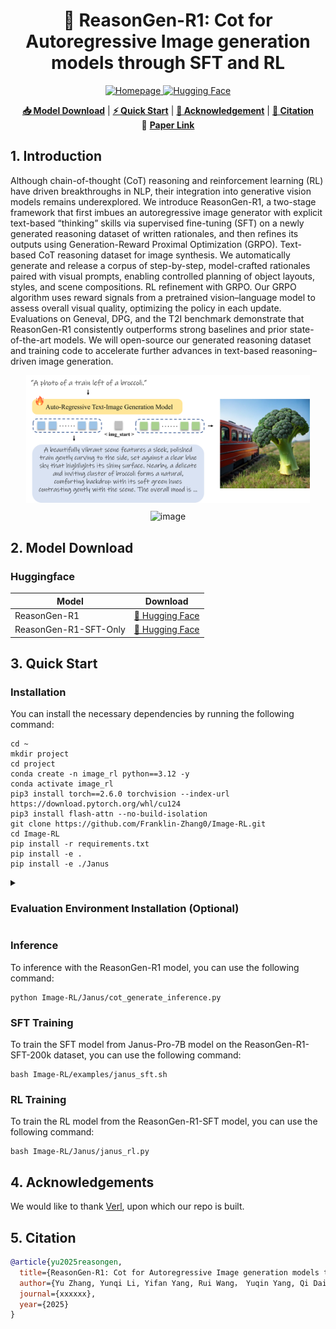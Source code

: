 <!-- markdownlint-disable first-line-h1 -->
<!-- markdownlint-disable html -->
<!-- markdownlint-disable no-duplicate-header -->


<div align="center">
<h1>🚀 ReasonGen-R1: Cot for Autoregressive Image generation models through SFT and RL</h1>

</div>

<div align="center">

  <a href="https://www.deepseek.com/" target="_blank">
    <img alt="Homepage" src="https://img.shields.io/badge/HomePage-blue" />
  </a>
  </a>
  <a href="https://huggingface.co/collections/Franklin0/reasongen-r1-6836ed61fc4f6db543c0d368" target="_blank">
    <img alt="Hugging Face" src="https://img.shields.io/badge/%F0%9F%A4%97%20Hugging%20Face-ReasonGen%20R1-ffc107?color=ffc107&logoColor=white" />
  </a>

</div>




<p align="center">
  <a href="#2-model-download"><b>📥 Model Download</b></a> |
  <a href="#3-quick-start"><b>⚡ Quick Start</b></a> |
  <a href="#4-acknowledgements"><b>📜 Acknowledgement</b></a> |
  <a href="#5-citation"><b>📖 Citation</b></a> <br>
  📄 <a href="xxxxxx"><b>Paper Link</b></a>
</p>

## 1. Introduction

Although chain-of-thought (CoT) reasoning and reinforcement learning (RL) have driven breakthroughs in NLP, their integration into generative vision models remains underexplored. We introduce ReasonGen-R1, a two-stage framework that first imbues an autoregressive image generator with explicit text-based “thinking” skills via supervised fine-tuning (SFT) on a newly generated reasoning dataset of written rationales, and then refines its outputs using Generation-Reward Proximal Optimization (GRPO).
Text-based CoT reasoning dataset for image synthesis. We automatically generate and release a corpus of step-by-step, model-crafted rationales paired with visual prompts, enabling controlled planning of object layouts, styles, and scene compositions.
RL refinement with GRPO. Our GRPO algorithm uses reward signals from a pretrained vision–language model to assess overall visual quality, optimizing the policy in each update.
Evaluations on Geneval, DPG, and the T2I benchmark demonstrate that ReasonGen-R1 consistently outperforms strong baselines and prior state-of-the-art models. We will open-source our generated reasoning dataset and training code to accelerate further advances in text-based reasoning–driven image generation.

<div align="center">
<img alt="image" src="images/model_structure_white_bg.png" style="width:90%;">
<br>
<img alt="image" src="images/benchmark_and_comparison_white_bg.png" style="width:90%; margin-top: 10px;">
</div>
 

## 2. Model Download
### Huggingface

| Model                 | Download                                                                    |
|-----------------------|-----------------------------------------------------------------------------|
| ReasonGen-R1 | [🤗 Hugging Face](https://huggingface.co/Franklin0/ReasonGen-R1) |
| ReasonGen-R1-SFT-Only | [🤗 Hugging Face](https://huggingface.co/Franklin0/ReasonGen-R1-SFT) |



## 3. Quick Start

### Installation

You can install the necessary dependencies by running the following command:

```shell
cd ~
mkdir project
cd project
conda create -n image_rl python==3.12 -y
conda activate image_rl
pip3 install torch==2.6.0 torchvision --index-url https://download.pytorch.org/whl/cu124
pip3 install flash-attn --no-build-isolation
git clone https://github.com/Franklin-Zhang0/Image-RL.git
cd Image-RL
pip install -r requirements.txt
pip install -e .
pip install -e ./Janus
```

<details>
<summary><h3>Evaluation Environment Installation (Optional)</h3></summary>
If you want to run the evaluation code, you can install the evaluation environment by running the following commands:

```shell
# Geneval
cd ~
mkdir project
cd project
git clone https://github.com/djghosh13/geneval.git
cd geneval
conda deactivate
conda create -n geneval python=3.9 -y
conda activate geneval
pip install torch==1.13.1 torchvision==0.14.1 torchaudio==0.13.1
pip install mmcv-full==1.7.0 -f https://download.openmmlab.com/mmcv/dist/cu117/torch1.13/index.html
pip install mmengine==0.7.3

pip install pandas
pip install numpy==1.23.1

pip install open-clip-torch
pip install clip-benchmark

git clone https://github.com/open-mmlab/mmdetection.git
cd mmdetection; git checkout 2.x
pip install -v -e .

cd ../
bash ./evaluation/download_models.sh "./models"
```

```shell
# DPG
cd ~
cd project
git clone https://github.com/TencentQQGYLab/ELLA.git
cd ELLA
cp ~/project/ReasonGen-R1/requirements-for-dpg_bench.txt .
conda deactivate
conda create -n dpg_test python=3.9 -y
conda activate dpg_test
conda install conda-forge::fairseq -y
pip install -r requirements-for-dpg_bench.txt
```

Once the eval environment is setup, you can use the following commands to run the evaluation:
```shell
bash -i benchmark/geneval.sh
bash -i benchmark/dpg_eval.sh
```
</details>

### Inference
To inference with the ReasonGen-R1 model, you can use the following command:
```shell
python Image-RL/Janus/cot_generate_inference.py
```

### SFT Training
To train the SFT model from Janus-Pro-7B model on the ReasonGen-R1-SFT-200k dataset, you can use the following command:
```shell
bash Image-RL/examples/janus_sft.sh
```

### RL Training
To train the RL model from the ReasonGen-R1-SFT model, you can use the following command:
```shell
bash Image-RL/Janus/janus_rl.py
```


## 4. Acknowledgements
We would like to thank <a href="https://github.com/volcengine/verl">Verl</a>, upon which our repo is built.

## 5. Citation

```bibtex
@article{yu2025reasongen,
  title={ReasonGen-R1: Cot for Autoregressive Image generation models through SFT and RL},
  author={Yu Zhang, Yunqi Li, Yifan Yang, Rui Wang， Yuqin Yang, Qi Dai, Jianming Bao, Dongdong Chen, Chong Luo, Lili Qiu},
  journal={xxxxxx},
  year={2025}
}
```
